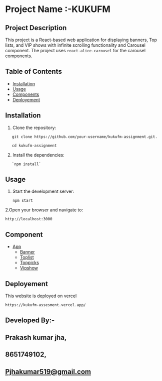 # Project Name :-KUKUFM

## Project Description

This project is a React-based web application for displaying banners,  Top lists, 
and VIP shows with infinite scrolling functionality and Carousel component. The project uses `react-alice-carousel` 
for the carousel components.

## Table of Contents
- [Installation](#installation)
- [Usage](#usage)
- [Components](#components)
- [Deployement](#deployement)
  
## Installation
1. Clone the repository:
```
   git clone https://github.com/your-username/kukufm-assignment.git.

   cd kukufm-assignment
```
2. Install the dependencies:
```
   `npm install`
```
## Usage
1. Start the development server:
   ```
   npm start
   
2.Open your browser and navigate to:
```
http://localhost:3000
```
## Component
- [App](#app)
  - [Banner](#banner)
  - [Toplist](#toplist)
  - [Toppicks](#toppicks)
  - [Vipshow](#vipshow)


## Deployement
This website is deployed on vercel
```
https://kukufm-assesment.vercel.app/
```
## Developed By:-

## Prakash kumar jha,
## 8651749102,
## Pjhakumar519@gmail.com



